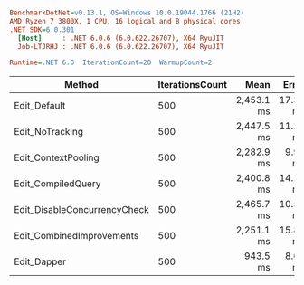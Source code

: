 ``` ini

BenchmarkDotNet=v0.13.1, OS=Windows 10.0.19044.1766 (21H2)
AMD Ryzen 7 3800X, 1 CPU, 16 logical and 8 physical cores
.NET SDK=6.0.301
  [Host]     : .NET 6.0.6 (6.0.622.26707), X64 RyuJIT
  Job-LTJRHJ : .NET 6.0.6 (6.0.622.26707), X64 RyuJIT

Runtime=.NET 6.0  IterationCount=20  WarmupCount=2  

```
|                       Method | IterationsCount |       Mean |    Error |   StdDev | Ratio |     Gen 0 |     Gen 1 | Allocated |
|----------------------------- |---------------- |-----------:|---------:|---------:|------:|----------:|----------:|----------:|
|                 Edit_Default |             500 | 2,453.1 ms | 17.35 ms | 19.98 ms |  1.00 | 8000.0000 | 1000.0000 |     70 MB |
|              Edit_NoTracking |             500 | 2,447.5 ms | 11.28 ms | 12.54 ms |  1.00 | 8000.0000 | 1000.0000 |     70 MB |
|          Edit_ContextPooling |             500 | 2,282.9 ms |  9.91 ms | 11.42 ms |  0.93 | 3000.0000 |         - |     26 MB |
|           Edit_CompiledQuery |             500 | 2,400.8 ms | 14.14 ms | 14.52 ms |  0.98 | 8000.0000 | 1000.0000 |     68 MB |
| Edit_DisableConcurrencyCheck |             500 | 2,465.7 ms | 10.51 ms | 11.69 ms |  1.01 | 8000.0000 | 1000.0000 |     71 MB |
|    Edit_CombinedImprovements |             500 | 2,251.1 ms | 15.83 ms | 18.23 ms |  0.92 | 2000.0000 |         - |     23 MB |
|                  Edit_Dapper |             500 |   943.5 ms |  8.09 ms |  8.66 ms |  0.38 |         - |         - |      3 MB |
